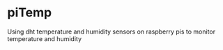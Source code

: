 # piTemp
Using dht temperature and humidity sensors on raspberry pis to monitor temperature and humidity
